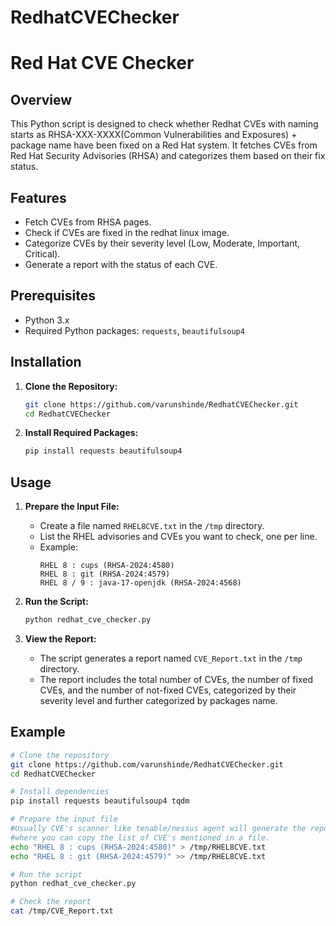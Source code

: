 # RedhatCVEChecker

# Red Hat CVE Checker

## Overview

This Python script is designed to check whether Redhat CVEs with naming starts as RHSA-XXX-XXXX(Common Vulnerabilities and Exposures) + package name have been fixed on a Red Hat system. It fetches CVEs from Red Hat Security Advisories (RHSA) and categorizes them based on their fix status.

## Features

- Fetch CVEs from RHSA pages.
- Check if CVEs are fixed in the redhat linux image.
- Categorize CVEs by their severity level (Low, Moderate, Important, Critical).
- Generate a report with the status of each CVE.

## Prerequisites

- Python 3.x
- Required Python packages: `requests`, `beautifulsoup4`

## Installation

1. **Clone the Repository:**
    ```bash
    git clone https://github.com/varunshinde/RedhatCVEChecker.git
    cd RedhatCVEChecker
    ```

2. **Install Required Packages:**
    ```bash
    pip install requests beautifulsoup4
    ```

## Usage

1. **Prepare the Input File:**
    - Create a file named `RHEL8CVE.txt` in the `/tmp` directory.
    - List the RHEL advisories and CVEs you want to check, one per line.
    - Example:
        ```
        RHEL 8 : cups (RHSA-2024:4580)
        RHEL 8 : git (RHSA-2024:4579)
        RHEL 8 / 9 : java-17-openjdk (RHSA-2024:4568)
        ```

2. **Run the Script:**
    ```bash
    python redhat_cve_checker.py
    ```

3. **View the Report:**
    - The script generates a report named `CVE_Report.txt` in the `/tmp` directory.
    - The report includes the total number of CVEs, the number of fixed CVEs, and the number of not-fixed CVEs, categorized by their severity level and further categorized by packages name.

## Example

```bash
# Clone the repository
git clone https://github.com/varunshinde/RedhatCVEChecker.git
cd RedhatCVEChecker

# Install dependencies
pip install requests beautifulsoup4 tqdm

# Prepare the input file
#Usually CVE's scanner like tenable/nessus agent will generate the report from 
#where you can copy the list of CVE's mentioned in a file.
echo "RHEL 8 : cups (RHSA-2024:4580)" > /tmp/RHEL8CVE.txt
echo "RHEL 8 : git (RHSA-2024:4579)" >> /tmp/RHEL8CVE.txt

# Run the script
python redhat_cve_checker.py

# Check the report
cat /tmp/CVE_Report.txt

